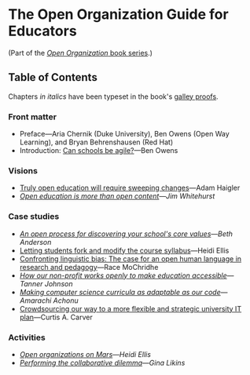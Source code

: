 # The Open Organization Guide for Educators

(Part of the [_Open Organization_ book series](https://opensource.com/open-organization/resources/book-series).)

## Table of Contents

Chapters _in italics_ have been typeset in the book's [galley proofs](https://github.com/open-organization-ambassadors/open-org-educators-guide/blob/master/open_org_educators_guide_1_0.pdf).

### Front matter

- Preface—Aria Chernik (Duke University), Ben Owens (Open Way Learning), and Bryan Behrenshausen (Red Hat)
- Introduction: [Can schools be agile?](https://opensource.com/open-organization/19/4/education-culture-continuous-improvement)—Ben Owens

### Visions

- [Truly open education will require sweeping changes](https://opensource.com/open-organization/18/1/open-education-public-mission)—Adam Haigler
- _[Open education is more than open content](https://opensource.com/open-organization/16/8/harnessing-power-open-education)—Jim Whitehurst_

### Case studies

- _[An open process for discovering your school's core values](https://opensource.com/open-organization/16/6/opening-discover-education-centers-core-values)—Beth Anderson_
- [Letting students fork and modify the course syllabus](https://opensource.com/open-organization/18/11/making-course-syllabus-open)—Heidi Ellis
- [Confronting linguistic bias: The case for an open human language in research and pedagogy](https://opensource.com/open-organization/19/4/open-language-for-open-education)—Race MoChridhe
- _[How our non-profit works openly to make education accessible](https://opensource.com/open-organization/19/2/building-curriculahub)—Tanner Johnson_
- _[Making computer science curricula as adaptable as our code](https://opensource.com/open-organization/19/4/adaptable-curricula-computer-science)—Amarachi Achonu_
- [Crowdsourcing our way to a more flexible and strategic university IT plan](https://opensource.com/open-organization/17/10/uab-100-wins-through-crowdsourcing)—Curtis A. Carver

### Activities

- _[Open organizations on Mars](https://opensource.com/open-organization/18/1/imagining-open-communities)—Heidi Ellis_
- _[Performing the collaborative dilemma](https://opensource.com/education/16/6/candy-or-swag-game-teaching-open-source-kids)—Gina Likins_
